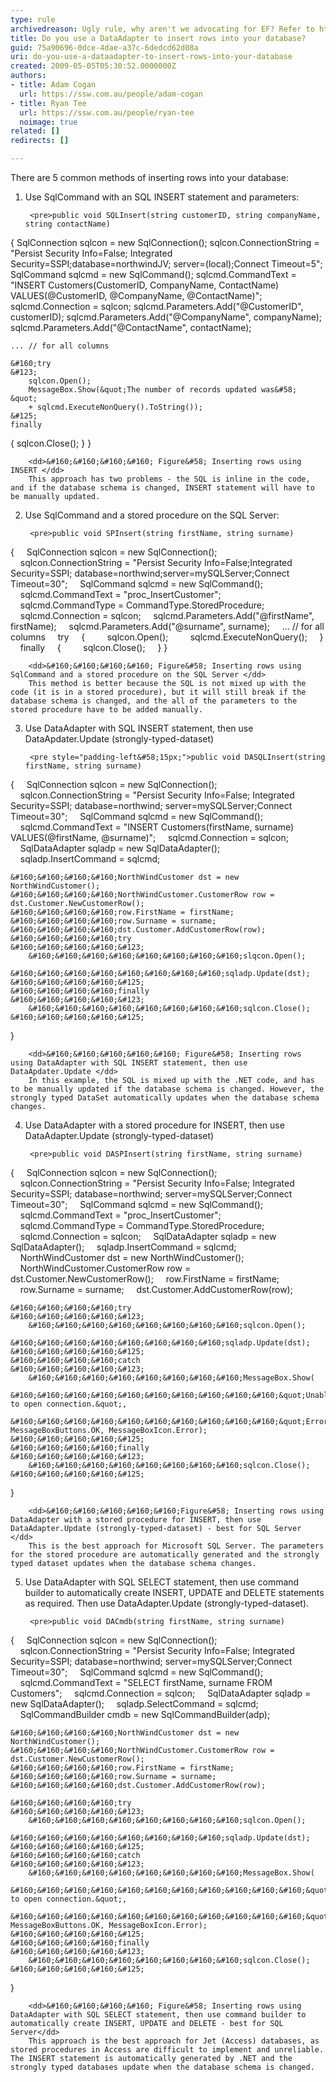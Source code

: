 ```yaml
---
type: rule
archivedreason: Ugly rule, why aren't we advocating for EF? Refer to https://www.ssw.com.au/rules/why-to-use-entity-framework
title: Do you use a DataAdapter to insert rows into your database?
guid: 75a90696-0dce-4dae-a37c-6dedcd62d08a
uri: do-you-use-a-dataadapter-to-insert-rows-into-your-database
created: 2009-05-05T05:30:52.0000000Z
authors:
- title: Adam Cogan
  url: https://ssw.com.au/people/adam-cogan
- title: Ryan Tee
  url: https://ssw.com.au/people/ryan-tee
  noimage: true
related: []
redirects: []

---
```


There are 5 common methods of inserting rows into your database:  
<!--endintro-->

1. Use SqlCommand with an SQL INSERT statement and parameters:
        
        <pre>public void SQLInsert(string customerID, string companyName, string contactName)
&#123;
    SqlConnection sqlcon = new SqlConnection();
    sqlcon.ConnectionString = &quot;Persist Security Info=False; 
               Integrated Security=SSPI;database=northwindJV;
               server=(local);Connect Timeout=5&quot;;
    SqlCommand sqlcmd = new SqlCommand();
    sqlcmd.CommandText = &quot;INSERT Customers(CustomerID, CompanyName, 
                ContactName) VALUES(@CustomerID, @CompanyName, @ContactName)&quot;;
    sqlcmd.Connection = sqlcon;
    sqlcmd.Parameters.Add(&quot;@CustomerID&quot;, customerID);
    sqlcmd.Parameters.Add(&quot;@CompanyName&quot;, companyName);
    sqlcmd.Parameters.Add(&quot;@ContactName&quot;, contactName);
    
    ... // for all columns
    
    &#160;try
    &#123;
        sqlcon.Open();
        MessageBox.Show(&quot;The number of records updated was&#58; &quot; 
        + sqlcmd.ExecuteNonQuery().ToString());
    &#125;
    finally
   &#123;
        sqlcon.Close();
   &#125;
&#125;</pre>
        
        <dd>&#160;&#160;&#160;&#160; Figure&#58; Inserting rows using INSERT </dd>
        This approach has two problems - the SQL is inline in the code, and if the database schema is changed, INSERT statement will have to be manually updated.
2. Use SqlCommand and a stored procedure on the SQL Server:
        
        <pre>public void SPInsert(string firstName, string surname)
&#123;
    &#160;&#160;&#160;&#160;SqlConnection sqlcon = new SqlConnection();
    &#160;&#160;&#160;&#160;sqlcon.ConnectionString = &quot;Persist Security Info=False;Integrated Security=SSPI; database=northwind;server=mySQLServer;Connect Timeout=30&quot;;
    &#160;&#160;&#160;&#160;SqlCommand sqlcmd = new SqlCommand();
    &#160;&#160;&#160;&#160;sqlcmd.CommandText = &quot;proc_InsertCustomer&quot;;
    &#160;&#160;&#160;&#160;sqlcmd.CommandType = CommandType.StoredProcedure;
    &#160;&#160;&#160;&#160;sqlcmd.Connection = sqlcon;
    &#160;&#160;&#160;&#160;sqlcmd.Parameters.Add(&quot;@firstName&quot;, firstName);
    &#160;&#160;&#160;&#160;sqlcmd.Parameters.Add(&quot;@surname&quot;, surname);
    &#160;&#160;&#160;&#160;... // for all columns
    &#160;&#160;&#160;&#160;try
    &#160;&#160;&#160;&#160;&#123;
        &#160;&#160;&#160;&#160;&#160;&#160;&#160;&#160;sqlcon.Open();
        &#160;&#160;&#160;&#160;&#160;&#160;&#160;&#160;sqlcmd.ExecuteNonQuery();
    &#160;&#160;&#160;&#160;&#125;
    &#160;&#160;&#160;&#160;finally
    &#160;&#160;&#160;&#160;&#123;
        &#160;&#160;&#160;&#160;&#160;&#160;&#160;&#160;sqlcon.Close();
    &#160;&#160;&#160;&#160;&#125;
&#125;</pre>
        
        <dd>&#160;&#160;&#160;&#160; Figure&#58; Inserting rows using SqlCommand and a stored procedure on the SQL Server </dd>
        This method is better because the SQL is not mixed up with the code (it is in a stored procedure), but it will still break if the database schema is changed, and the all of the parameters to the stored procedure have to be added manually.
3. Use DataAdapter with SQL INSERT statement, then use DataApdater.Update (strongly-typed-dataset)
        
        <pre style="padding-left&#58;15px;">public void DASQLInsert(string firstName, string surname)
&#123;
    &#160;&#160;&#160;&#160;SqlConnection sqlcon = new SqlConnection();
    &#160;&#160;&#160;&#160;sqlcon.ConnectionString = &quot;Persist Security Info=False; Integrated Security=SSPI; database=northwind; server=mySQLServer;Connect Timeout=30&quot;;
    &#160;&#160;&#160;&#160;SqlCommand sqlcmd = new SqlCommand();
    &#160;&#160;&#160;&#160;sqlcmd.CommandText = &quot;INSERT Customers(firstName, surname) 
                  VALUES(@firstName, @surname)&quot;;
    &#160;&#160;&#160;&#160;sqlcmd.Connection = sqlcon;
    &#160;&#160;&#160;&#160;SqlDataAdapter sqladp = new SqlDataAdapter();
    &#160;&#160;&#160;&#160;sqladp.InsertCommand = sqlcmd;
    
    &#160;&#160;&#160;&#160;NorthWindCustomer dst = new NorthWindCustomer();
    &#160;&#160;&#160;&#160;NorthWindCustomer.CustomerRow row = dst.Customer.NewCustomerRow();
    &#160;&#160;&#160;&#160;row.FirstName = firstName;
    &#160;&#160;&#160;&#160;row.Surname = surname;
    &#160;&#160;&#160;&#160;dst.Customer.AddCustomerRow(row);
    &#160;&#160;&#160;&#160;try
    &#160;&#160;&#160;&#160;&#123;
        &#160;&#160;&#160;&#160;&#160;&#160;&#160;&#160;slqcon.Open();
        &#160;&#160;&#160;&#160;&#160;&#160;&#160;&#160;sqladp.Update(dst);
    &#160;&#160;&#160;&#160;&#125;
    &#160;&#160;&#160;&#160;finally
    &#160;&#160;&#160;&#160;&#123;  
        &#160;&#160;&#160;&#160;&#160;&#160;&#160;&#160;sqlcon.Close();
    &#160;&#160;&#160;&#160;&#125;
&#125;</pre>
        
        <dd>&#160;&#160;&#160;&#160;&#160; Figure&#58; Inserting rows using DataAdapter with SQL INSERT statement, then use DataApdater.Update </dd>
        In this example, the SQL is mixed up with the .NET code, and has to be manually updated if the database schema is changed. However, the strongly typed DataSet automatically updates when the database schema changes.
4. Use DataAdapter with a stored procedure for INSERT, then use DataAdapter.Update (strongly-typed-dataset)
        
        <pre>public void DASPInsert(string firstName, string surname)
&#123;
    &#160;&#160;&#160;&#160;SqlConnection sqlcon = new SqlConnection();
    &#160;&#160;&#160;&#160;sqlcon.ConnectionString = &quot;Persist Security Info=False;
                  Integrated Security=SSPI; database=northwind;
                  server=mySQLServer;Connect Timeout=30&quot;;
    &#160;&#160;&#160;&#160;SqlCommand sqlcmd = new SqlCommand();
    &#160;&#160;&#160;&#160;sqlcmd.CommandText = &quot;proc_InsertCustomer&quot;;
    &#160;&#160;&#160;&#160;sqlcmd.CommandType = CommandType.StoredProcedure;
    &#160;&#160;&#160;&#160;sqlcmd.Connection = sqlcon;
    &#160;&#160;&#160;&#160;SqlDataAdapter sqladp = new SqlDataAdapter();
    &#160;&#160;&#160;&#160;sqladp.InsertCommand = sqlcmd;
    &#160;&#160;&#160;&#160;NorthWindCustomer dst = new NorthWindCustomer();
    &#160;&#160;&#160;&#160;NorthWindCustomer.CustomerRow row = dst.Customer.NewCustomerRow();
    &#160;&#160;&#160;&#160;row.FirstName = firstName;
    &#160;&#160;&#160;&#160;row.Surname = surname;
    &#160;&#160;&#160;&#160;dst.Customer.AddCustomerRow(row);
    
    &#160;&#160;&#160;&#160;try
    &#160;&#160;&#160;&#160;&#123;
        &#160;&#160;&#160;&#160;&#160;&#160;&#160;&#160;sqlcon.Open();
        &#160;&#160;&#160;&#160;&#160;&#160;&#160;&#160;sqladp.Update(dst);
    &#160;&#160;&#160;&#160;&#125;
    &#160;&#160;&#160;&#160;catch
    &#160;&#160;&#160;&#160;&#123;
        &#160;&#160;&#160;&#160;&#160;&#160;&#160;&#160;MessageBox.Show(
            &#160;&#160;&#160;&#160;&#160;&#160;&#160;&#160;&#160;&#160;&quot;Unable to open connection.&quot;,
            &#160;&#160;&#160;&#160;&#160;&#160;&#160;&#160;&#160;&#160;&quot;Error&quot;, MessageBoxButtons.OK, MessageBoxIcon.Error);
    &#160;&#160;&#160;&#160;&#125;
    &#160;&#160;&#160;&#160;finally
    &#160;&#160;&#160;&#160;&#123;
        &#160;&#160;&#160;&#160;&#160;&#160;&#160;&#160;sqlcon.Close();
    &#160;&#160;&#160;&#160;&#125;
&#125;</pre>
        
        <dd>&#160;&#160;&#160;&#160;&#160;Figure&#58; Inserting rows using DataAdapter with a stored procedure for INSERT, then use DataAdapter.Update (strongly-typed-dataset) - best for SQL Server </dd>
        This is the best approach for Microsoft SQL Server. The parameters for the stored procedure are automatically generated and the strongly typed dataset updates when the database schema changes.
5. Use DataAdapter with SQL SELECT statement, then use command builder to automatically create INSERT, UPDATE and DELETE statements as required. Then use DataAdapter.Update (strongly-typed-dataset).
        
        <pre>public void DACmdb(string firstName, string surname)
&#123;
    &#160;&#160;&#160;&#160;SqlConnection sqlcon = new SqlConnection();
    &#160;&#160;&#160;&#160;sqlcon.ConnectionString = &quot;Persist Security Info=False;
                  Integrated Security=SSPI; database=northwind;
                  server=mySQLServer;Connect Timeout=30&quot;;
    &#160;&#160;&#160;&#160;SqlCommand sqlcmd = new SqlCommand();
    &#160;&#160;&#160;&#160;sqlcmd.CommandText = &quot;SELECT firstName, surname FROM Customers&quot;;
    &#160;&#160;&#160;&#160;sqlcmd.Connection = sqlcon;
    &#160;&#160;&#160;&#160;SqlDataAdapter sqladp = new SqlDataAdapter();
    &#160;&#160;&#160;&#160;sqladp.SelectCommand = sqlcmd;
    &#160;&#160;&#160;&#160;SqlCommandBuilder cmdb = new SqlCommandBuilder(adp);
    
    &#160;&#160;&#160;&#160;NorthWindCustomer dst = new NorthWindCustomer();
    &#160;&#160;&#160;&#160;NorthWindCustomer.CustomerRow row = dst.Customer.NewCustomerRow();
    &#160;&#160;&#160;&#160;row.FirstName = firstName;
    &#160;&#160;&#160;&#160;row.Surname = surname;
    &#160;&#160;&#160;&#160;dst.Customer.AddCustomerRow(row);
    
    &#160;&#160;&#160;&#160;try
    &#160;&#160;&#160;&#160;&#123;
        &#160;&#160;&#160;&#160;&#160;&#160;&#160;&#160;sqlcon.Open();
        &#160;&#160;&#160;&#160;&#160;&#160;&#160;&#160;sqladp.Update(dst);
    &#160;&#160;&#160;&#160;&#125;
    &#160;&#160;&#160;&#160;catch
    &#160;&#160;&#160;&#160;&#123;
        &#160;&#160;&#160;&#160;&#160;&#160;&#160;&#160;MessageBox.Show(
            &#160;&#160;&#160;&#160;&#160;&#160;&#160;&#160;&#160;&#160;&#160;&quot;Unable to open connection.&quot;,
            &#160;&#160;&#160;&#160;&#160;&#160;&#160;&#160;&#160;&#160;&#160;&quot;Error&quot;, MessageBoxButtons.OK, MessageBoxIcon.Error);
    &#160;&#160;&#160;&#160;&#125;
    &#160;&#160;&#160;&#160;finally
    &#160;&#160;&#160;&#160;&#123;
        &#160;&#160;&#160;&#160;&#160;&#160;&#160;&#160;sqlcon.Close();
    &#160;&#160;&#160;&#160;&#125;
&#125;</pre>
        
        <dd>&#160;&#160;&#160;&#160; Figure&#58; Inserting rows using DataAdapter with SQL SELECT statement, then use command builder to automatically create INSERT, UPDATE and DELETE - best for SQL Server</dd>
        This approach is the best approach for Jet (Access) databases, as stored procedures in Access are difficult to implement and unreliable. The INSERT statement is automatically generated by .NET and the strongly typed databases update when the database schema is changed.
